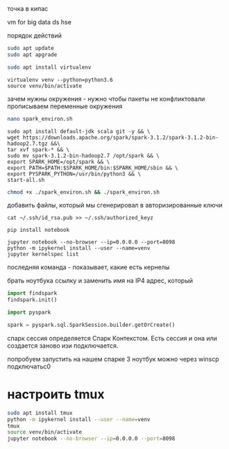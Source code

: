 точка в кипас

vm for big data ds hse


порядок действий

```bash
sudo apt update
sudo apt apgrade
```

```bash
sudo apt install virtualenv
```

```
virtualenv venv --python=python3.6
source venv/bin/activate
```

зачем нужны окружения - нужно чтобы пакеты не конфликтовали
прописываем переменные окружения

```bash
nano spark_environ.sh
```

```
sudo apt install default-jdk scala git -y && \
wget https://downloads.apache.org/spark/spark-3.1.2/spark-3.1.2-bin-hadoop2.7.tgz &&\
tar xvf spark-* && \
sudo mv spark-3.1.2-bin-hadoop2.7 /opt/spark && \
export SPARK_HOME=/opt/spark && \
export PATH=$PATH:$SPARK_HOME/bin:$SPARK_HOME/sbin && \
export PYSPARK_PYTHON=/usr/bin/python3 && \
start-all.sh
```

```bash
chmod +x ./spark_environ.sh && ./spark_environ.sh
```

добавить файлы, который мы сгенерировал в авторизированные ключи
```
cat ~/.ssh/id_rsa.pub >> ~/.ssh/authorized_keyz
```

```
pip install notebook

jupyter notebook --no-browser --ip=0.0.0.0 --port=8098
python -m ipykernel install --user --name=venv
jupyter kernelspec list
```

последняя команда - показывает, какие есть кернелы

брать ноутбука ссылку и заменить имя на IP4 адрес, который 


```python
import findspark
findspark.init()

import pyspark

spark = pyspark.sql.SparkSession.builder.getOrCreate()
```

спарк сессия определяется Спарк Контекстом.
Есть сессия и она или создается заново изи подключается.

попробуем запустить на нашем спарке 3 ноутбук
можно через winscp подключатьс0



# настроить tmux
```bash
sudo apt install tmux
python -m ipykernel install --user --name=venv
tmux
source venv/bin/activate
jupyter notebook --no-browser --ip=0.0.0.0 --port=8098
```